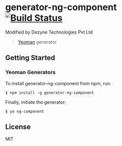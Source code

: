 # generator-ng-component [![Build Status](https://secure.travis-ci.org/DaftMonk/generator-ng-component.png?branch=master)](https://travis-ci.org/DaftMonk/generator-ng-component)

Modified by Dezyne Technologies Pvt Ltd

> [Yeoman](http://yeoman.io) generator


## Getting Started

### Yeoman Generators

To install generator-ng-component from npm, run:

```
$ npm install -g generator-ng-component
```

Finally, initiate the generator:

```
$ yo ng-component
```
## License

MIT

